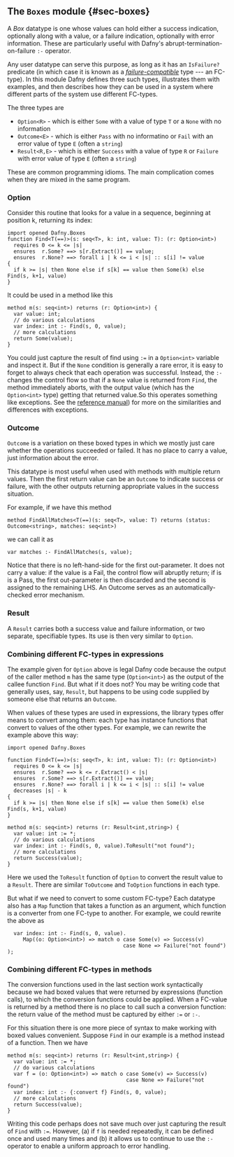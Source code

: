 
## The `Boxes` module {#sec-boxes}

A _Box_ datatype is one whose values can hold either a success indication, optionally along with a value, or a failure indication, optionally with error information.
These are particularly useful with Dafny's abrupt-termination-on-failure `:-` operator.

Any user datatype can serve this purpose, as long as it has an `IsFailure?` predicate 
(in which case it is known as a [_failure-compatible_](https://dafny.org/latest/DafnyRef/DafyRef#TODO) type --- an FC-type). 
In this module Dafny defines three such types, illustrates them with examples, and then describes 
how they can be used in a system where different parts of the system use different FC-types.

The three types are
- `Option<R>` - which is either `Some` with a value of type `T` or a `None` with no information
- `Outcome<E>` - which is either `Pass` with no informatino or `Fail` with an error value of type `E` (often a `string`) 
- `Result<R,E>` - which is either `Success` with a value of type `R` or `Failure` with error value of type `E` (often a `string`)

These are common programming idioms. The main complication comes when they are mixed in the same program.

### Option

Consider this routine that looks for a value in a sequence, beginning at position k, returning its index:
```dafny
import opened Dafny.Boxes
function Find<T(==)>(s: seq<T>, k: int, value: T): (r: Option<int>)
  requires 0 <= k <= |s|
  ensures  r.Some? ==> s[r.Extract()] == value;
  ensures  r.None? ==> forall i | k <= i < |s| :: s[i] != value
{
  if k >= |s| then None else if s[k] == value then Some(k) else Find(s, k+1, value)
}
```

It could be used in a method like this

```dafny
method m(s: seq<int>) returns (r: Option<int>) {
  var value: int;
  // do various calculations
  var index: int :- Find(s, 0, value);
  // more calculations
  return Some(value);
}
```

You could just capture the result of find using `:=` in a `Option<int>` variable and inspect it. But if the `None` condition is 
generally a rare error, it is easy to forget to always check that each operation was successful. Instead, the `:-` changes the 
control flow so that if a `None` value is returned from `Find`, the method immediately aborts, with the output value (which has
the `Option<int>` type) getting that returned value.So this operates something like exceptions.
See the [reference manual](TODO)) for more on the similarities and differences with exceptions.

### Outcome

`Outcome` is a variation on these boxed types in which we mostly just care whether the operations succeeded or failed.
It has no place to carry a value, just information about the error. 

This datatype is most useful when used with methods with multiple return values.
Then the first return value can be an `Outcome` to indicate success or failure, with the other outputs returning 
appropriate values in the success situation.

For example, if we have this method
```dafny
method FindAllMatches<T(==)(s: seq<T>, value: T) returns (status: Outcome<string>, matches: seq<int>)
```
we can call it as
```dafny
var matches :- FindAllMatches(s, value);
```

Notice that there is no left-hand-side for the first out-parameter. It does not carry a value: if the value is a Fail, the control
flow will abruptly return; if is is a Pass, the first out-parameter is then discarded and the second is assigned to the remaining LHS.
An Outcome serves as an automatically-checked error mechanism.


### Result

A `Result` carries both a success value and failure information, or two separate, specifiable types. Its use is then very similar to `Option`.

### Combining different FC-types in expressions

The example given for `Option` above is legal Dafny code because the output of the caller method `m` has the same type
(`Option<int>`) as the output of the callee function `Find`. But what if it does not? You may be writing code that generally uses, say, `Result`,
but happens to be using code supplied by someone else that returns an `Outcome`.

When values of these types are used in expressions, the library types offer means to convert among them: each type has instance functions that
convert to values of the other types. For example, we can rewrite the example above this way:

```dafny
import opened Dafny.Boxes

function Find<T(==)>(s: seq<T>, k: int, value: T): (r: Option<int>)
  requires 0 <= k <= |s|
  ensures  r.Some? ==> k <= r.Extract() < |s|
  ensures  r.Some? ==> s[r.Extract()] == value;
  ensures  r.None? ==> forall i | k <= i < |s| :: s[i] != value
  decreases |s| - k
{
  if k >= |s| then None else if s[k] == value then Some(k) else Find(s, k+1, value)
}

method m(s: seq<int>) returns (r: Result<int,string>) {
  var value: int := *;
  // do various calculations
  var index: int :- Find(s, 0, value).ToResult("not found");
  // more calculations
  return Success(value);
}
```

Here we used the `ToResult` function of `Option` to convert the result value to a `Result`. There are similar `ToOutcome` and `ToOption` functions in each type.

But what if we need to convert to some custom FC-type? Each datatype also has a `Map` function that takes a function as an argument, which function is a converter from
one FC-type to another. For example, we could rewrite the above as

```dafny
  var index: int :- Find(s, 0, value).
     Map((o: Option<int>) => match o case Some(v) => Success(v) 
                                     case None => Failure("not found") );
```

### Combining different FC-types in methods

The conversion functions used in the last section work syntactically because we had boxed values that were returned by expressions (function calls), to which the conversion functions could
be applied. When a FC-value is returned by a method there is no place to call such a conversion function: the return value of the method must be captured by either `:=` or `:-`.

For this situation there is one more piece of syntax to make working with boxed values convenient. Suppose `Find` in our example is a method instead of a function. Then we have

```dafny
method m(s: seq<int>) returns (r: Result<int,string>) {
  var value: int := *;
  // do various calculations
  var f = (o: Option<int>) => match o case Some(v) => Success(v) 
                                      case None => Failure("not found")
  var index: int :- {:convert f} Find(s, 0, value);
  // more calculations
  return Success(value);
}
```

Writing this code perhaps does not save much over just capturing the result of `Find` with `:=`.
However, (a) if `f` is needed repeatedly, it can be defined once and used many times and (b) it allows us to continue to use the `:-` operator to enable a uniform approach to error handling.
